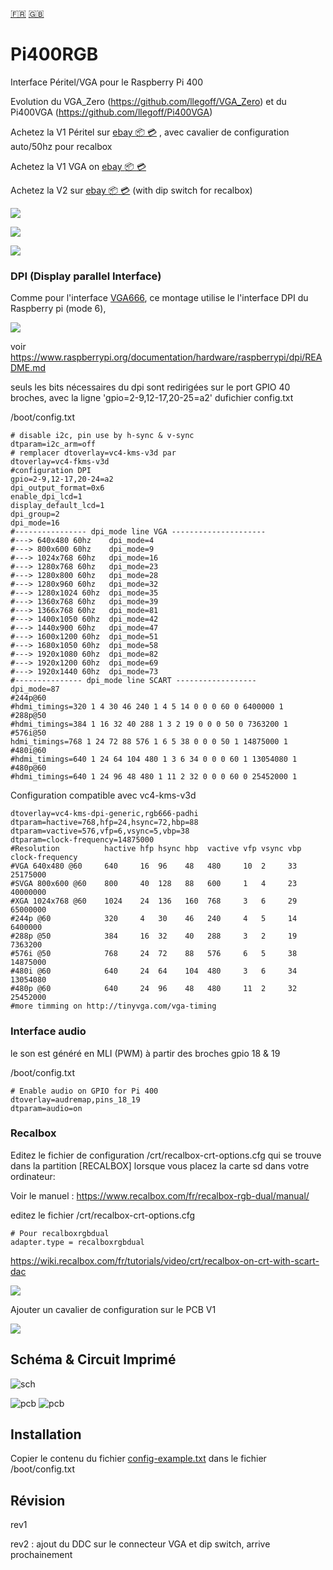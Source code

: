 [:fr:](LISEZMOI.md) [:uk:](README.md)

# Pi400RGB
Interface Péritel/VGA pour le Raspberry Pi 400

Evolution du VGA_Zero (https://github.com/llegoff/VGA_Zero) et du Pi400VGA (https://github.com/llegoff/Pi400VGA)

Achetez la V1 Péritel sur [ebay :package: :credit_card:](https://www.ebay.fr/itm/403514313069) , avec cavalier de configuration auto/50hz pour recalbox

Achetez la V1 VGA on [ebay  :package: :credit_card:](https://www.ebay.fr/itm/403577489257)

Achetez la V2 sur [ebay  :package: :credit_card:](https://www.ebay.fr/itm/403578324991) (with dip switch for recalbox)

![](img/Pi400RGB1.jpg)

![](img/Pi400RGB2.jpg)

![](img/Pi400RGB3.jpg)


### DPI (Display parallel Interface)
Comme pour l'interface [VGA666](https://github.com/fenlogic/vga666), ce montage utilise le l'interface DPI du Raspberry pi (mode 6), 

![](img/dpi-packing.png)

voir https://www.raspberrypi.org/documentation/hardware/raspberrypi/dpi/README.md

seuls les bits nécessaires du dpi sont redirigées sur le port GPIO 40 broches, avec la ligne 'gpio=2-9,12-17,20-25=a2' dufichier config.txt 

/boot/config.txt

    # disable i2c, pin use by h-sync & v-sync
    dtparam=i2c_arm=off
    # remplacer dtoverlay=vc4-kms-v3d par
    dtoverlay=vc4-fkms-v3d
    #configuration DPI
    gpio=2-9,12-17,20-24=a2
    dpi_output_format=0x6
    enable_dpi_lcd=1
    display_default_lcd=1
    dpi_group=2
    dpi_mode=16
    #---------------- dpi_mode line VGA ---------------------
    #---> 640x480 60hz    dpi_mode=4
    #---> 800x600 60hz    dpi_mode=9
    #---> 1024x768 60hz   dpi_mode=16
    #---> 1280x768 60hz   dpi_mode=23
    #---> 1280x800 60hz   dpi_mode=28
    #---> 1280x960 60hz   dpi_mode=32
    #---> 1280x1024 60hz  dpi_mode=35
    #---> 1360x768 60hz   dpi_mode=39
    #---> 1366x768 60hz   dpi_mode=81
    #---> 1400x1050 60hz  dpi_mode=42
    #---> 1440x900 60hz   dpi_mode=47
    #---> 1600x1200 60hz  dpi_mode=51
    #---> 1680x1050 60hz  dpi_mode=58
    #---> 1920x1080 60hz  dpi_mode=82
    #---> 1920x1200 60hz  dpi_mode=69
    #---> 1920x1440 60hz  dpi_mode=73    
    #--------------- dpi_mode line SCART ------------------
    dpi_mode=87
    #244p@60
    #hdmi_timings=320 1 4 30 46 240 1 4 5 14 0 0 0 60 0 6400000 1
    #288p@50
    #hdmi_timings=384 1 16 32 40 288 1 3 2 19 0 0 0 50 0 7363200 1
    #576i@50
    hdmi_timings=768 1 24 72 88 576 1 6 5 38 0 0 0 50 1 14875000 1
    #480i@60
    #hdmi_timings=640 1 24 64 104 480 1 3 6 34 0 0 0 60 1 13054080 1
    #480p@60
    #hdmi_timings=640 1 24 96 48 480 1 11 2 32 0 0 0 60 0 25452000 1
    
Configuration compatible avec vc4-kms-v3d

    dtoverlay=vc4-kms-dpi-generic,rgb666-padhi
    dtparam=hactive=768,hfp=24,hsync=72,hbp=88
    dtparam=vactive=576,vfp=6,vsync=5,vbp=38
    dtparam=clock-frequency=14875000
    #Resolution          hactive hfp hsync hbp  vactive vfp vsync vbp clock-frequency
    #VGA 640x480 @60     640     16  96    48   480     10  2     33  25175000
    #SVGA 800x600 @60    800     40  128   88   600     1   4     23  40000000
    #XGA 1024x768 @60    1024    24  136   160  768     3   6     29  65000000
    #244p @60            320     4   30    46   240     4   5     14  6400000
    #288p @50            384     16  32    40   288     3   2     19  7363200
    #576i @50            768     24  72    88   576     6   5     38  14875000
    #480i @60            640     24  64    104  480     3   6     34  13054080
    #480p @60            640     24  96    48   480     11  2     32  25452000
    #more timming on http://tinyvga.com/vga-timing
    
    
### Interface audio
le son est généré en MLI (PWM) à partir des broches gpio 18 & 19

/boot/config.txt

    # Enable audio on GPIO for Pi 400
    dtoverlay=audremap,pins_18_19
    dtparam=audio=on
  
### Recalbox

Editez le fichier de configuration /crt/recalbox-crt-options.cfg qui se trouve dans la partition [RECALBOX] lorsque vous placez la carte sd dans votre ordinateur:

Voir le manuel : https://www.recalbox.com/fr/recalbox-rgb-dual/manual/


editez le fichier /crt/recalbox-crt-options.cfg

    # Pour recalboxrgbdual
    adapter.type = recalboxrgbdual

https://wiki.recalbox.com/fr/tutorials/video/crt/recalbox-on-crt-with-scart-dac

![](img/recalbox-config.png)

Ajouter un cavalier de configuration sur le PCB V1

![](img/config_jumper.jpg)

   
## Schéma & Circuit Imprimé
![sch](img/sch.PNG)

![pcb](img/3D.PNG)
![pcb](img/3D2.PNG)

## Installation
Copier le contenu du fichier [config-example.txt](img/config-example.txt?raw=true) dans le fichier /boot/config.txt

## Révision
rev1

rev2 : ajout du DDC sur le connecteur VGA et dip switch, arrive prochainement
